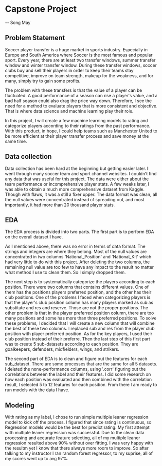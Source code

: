 # Capstone Project
-- Song May

## Problem Statement

Soccer player transfer is a huge market in sports industry. Especially in Europe and South America where Soccer is the most famous and popular sport. Every year, there are at least two transfer windows, summer transfer window and winter transfer window. During these transfer windows, soccer clubs buy and sell their players in order to keep their teams stay competitive, improve on team strength, makeup for the weakness, and for many, simply try to gain some profits. 

The problem with these transfers is that the value of a player can be fluctuated. A good performance of a season can rise a player's value, and a bad half season could also drag the price way down. Therefore, I see the need for a method to evaluate players that is more consistent and objective. That is where data science and machine learning play their role. 

In this project, I will create a few machine learning models to rating and categorize players according to their ratings from the past performance. With this product, in hope, I could help teams such as Manchester United to be more efficient at their player transfer process and save money at the same time. 


## Data collection

Data collection has been hard at the beginning but getting easier later. I went through many soccer team and sport channel websites. I couldn't find any data that was useful for this project. The data were either about the team performance or incomprehensive player stats. 
A few weeks later, I was able to obtain a much more comprehensive dataset from Kaggle. Though with flaws, it was a still a fixer upper. The data format was clean, all the null values were concentrated instead of spreading out, and most importantly, it had more than 20 thousand player stats.

## EDA 

The EDA process is divided into two parts. The first part is to perform EDA on the overall dataset I have. 

As I mentioned above, there was no error in terms of data format. The strings and integers are where they belong. Most of the null values are concentrated in two columns 'National_Position' and 'National_Kit' which had very little to do with this project. After deleting the two columns, the remaining null value are too few to have any impact to the result no matter what method I use to clean them. So I simply dropped them. 

The next step is to systematically categorize the players according to each position. There were two columns that contains different values. One of them has the positions players preferred position, and the other has their club positions. One of the problems I faced when categorizing players is that the player's club position column has many players marked as sub as substitute and res and reserve. Those are not the proper positions. The other problem is that in the player preferred position column, there are too many positions and some has more than three preferred positions. To solve these problems, I decided that I will create a new column that will combine the best of these two columns. I replaced sub and res from the player club position with player preferred position. As for the key players, I used their club position instead of their preferre. Then the last step of this first part was to create 5 sub-datasets according to each position. They are goalkeepers, defenders, midfielders, wings, and strikers. 

The second part of EDA is to clean and figure out the features for each sub_dataset. There are some processes that are the same for all 5 datasets. I deleted the none-performance columns, using '.corr' figuring out the correlations between the label and their features. I did some research on how each position was evaluated and then combined with the correlation result, I selected 5 to 12 features for each position. From there I am ready to run models with the data I have. 

## Modeling 

With rating as my label, I chose to run simple multiple leaner regression model to kick off the process. I figured that since rating is continuous, so Regression models would be the best for predict rating. My first attempt with multiple leaner regression was successful. Due to the clean data processing and accurate feature selecting, all of my multiple leaner regression resulted above 90% without over fitting. 
I was very happy with the resultm yet I know that there always more room to improve. So after talking to my instructor I ran random forest regressor, to my suprise, all of my scores went up to avg 97%. 